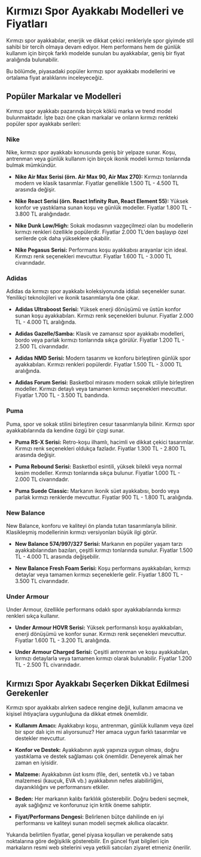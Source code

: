 # Kırmızı Spor Ayakkabı Modelleri ve Fiyatları

Kırmızı spor ayakkabılar, enerjik ve dikkat çekici renkleriyle spor giyimde stil sahibi bir tercih olmaya devam ediyor. Hem performans hem de günlük kullanım için birçok farklı modelde sunulan bu ayakkabılar, geniş bir fiyat aralığında bulunabilir.

Bu bölümde, piyasadaki popüler kırmızı spor ayakkabı modellerini ve ortalama fiyat aralıklarını inceleyeceğiz.

## Popüler Markalar ve Modelleri

Kırmızı spor ayakkabı pazarında birçok köklü marka ve trend model bulunmaktadır. İşte bazı öne çıkan markalar ve onların kırmızı renkteki popüler spor ayakkabı serileri:

### Nike

Nike, kırmızı spor ayakkabı konusunda geniş bir yelpaze sunar. Koşu, antrenman veya günlük kullanım için birçok ikonik modeli kırmızı tonlarında bulmak mümkündür.

*   **Nike Air Max Serisi (örn. Air Max 90, Air Max 270):** Kırmızı tonlarında modern ve klasik tasarımlar. Fiyatlar genellikle 1.500 TL - 4.500 TL arasında değişir.

*   **Nike React Serisi (örn. React Infinity Run, React Element 55):** Yüksek konfor ve yastıklama sunan koşu ve günlük modeller. Fiyatlar 1.800 TL - 3.800 TL aralığındadır.

*   **Nike Dunk Low/High:** Sokak modasının vazgeçilmezi olan bu modellerin kırmızı renkleri özellikle popülerdir. Fiyatlar 2.000 TL'den başlayıp özel serilerde çok daha yükseklere çıkabilir.

*   **Nike Pegasus Serisi:** Performans koşu ayakkabısı arayanlar için ideal. Kırmızı renk seçenekleri mevcuttur. Fiyatlar 1.600 TL - 3.000 TL civarındadır.

### Adidas

Adidas da kırmızı spor ayakkabı koleksiyonunda iddialı seçenekler sunar. Yenilikçi teknolojileri ve ikonik tasarımlarıyla öne çıkar.

*   **Adidas Ultraboost Serisi:** Yüksek enerji dönüşümü ve üstün konfor sunan koşu ayakkabıları. Kırmızı renk seçenekleri bulunur. Fiyatlar 2.000 TL - 4.000 TL aralığında.

*   **Adidas Gazelle/Samba:** Klasik ve zamansız spor ayakkabı modelleri, bordo veya parlak kırmızı tonlarında sıkça görülür. Fiyatlar 1.200 TL - 2.500 TL civarındadır.

*   **Adidas NMD Serisi:** Modern tasarımı ve konforu birleştiren günlük spor ayakkabıları. Kırmızı renkleri popülerdir. Fiyatlar 1.500 TL - 3.000 TL aralığında.

*   **Adidas Forum Serisi:** Basketbol mirasını modern sokak stiliyle birleştiren modeller. Kırmızı detaylı veya tamamen kırmızı seçenekleri mevcuttur. Fiyatlar 1.700 TL - 3.500 TL bandında.

### Puma

Puma, spor ve sokak stilini birleştiren cesur tasarımlarıyla bilinir. Kırmızı spor ayakkabılarında da kendine özgü bir çizgi sunar.

*   **Puma RS-X Serisi:** Retro-koşu ilhamlı, hacimli ve dikkat çekici tasarımlar. Kırmızı renk seçenekleri oldukça fazladır. Fiyatlar 1.300 TL - 2.800 TL arasında değişir.

*   **Puma Rebound Serisi:** Basketbol esintili, yüksek bilekli veya normal kesim modeller. Kırmızı tonlarında sıkça bulunur. Fiyatlar 1.000 TL - 2.000 TL civarındadır.

*   **Puma Suede Classic:** Markanın ikonik süet ayakkabısı, bordo veya parlak kırmızı renklerde mevcuttur. Fiyatlar 900 TL - 1.800 TL aralığında.

### New Balance

New Balance, konforu ve kaliteyi ön planda tutan tasarımlarıyla bilinir. Klasikleşmiş modellerinin kırmızı versiyonları büyük ilgi görür.

*   **New Balance 574/997/327 Serisi:** Markanın en popüler yaşam tarzı ayakkabılarından bazıları, çeşitli kırmızı tonlarında sunulur. Fiyatlar 1.500 TL - 4.000 TL arasında değişebilir.

*   **New Balance Fresh Foam Serisi:** Koşu performans ayakkabıları, kırmızı detaylar veya tamamen kırmızı seçeneklerle gelir. Fiyatlar 1.800 TL - 3.500 TL civarındadır.

### Under Armour

Under Armour, özellikle performans odaklı spor ayakkabılarında kırmızı renkleri sıkça kullanır.

*   **Under Armour HOVR Serisi:** Yüksek performanslı koşu ayakkabıları, enerji dönüşümü ve konfor sunar. Kırmızı renk seçenekleri mevcuttur. Fiyatlar 1.600 TL - 3.200 TL aralığında.

*   **Under Armour Charged Serisi:** Çeşitli antrenman ve koşu ayakkabıları, kırmızı detaylarla veya tamamen kırmızı olarak bulunabilir. Fiyatlar 1.200 TL - 2.500 TL civarındadır.

## Kırmızı Spor Ayakkabı Seçerken Dikkat Edilmesi Gerekenler

Kırmızı spor ayakkabı alırken sadece rengine değil, kullanım amacına ve kişisel ihtiyaçlara uygunluğuna da dikkat etmek önemlidir.

*   **Kullanım Amacı:** Ayakkabıyı koşu, antrenman, günlük kullanım veya özel bir spor dalı için mi alıyorsunuz? Her amaca uygun farklı tasarımlar ve destekler mevcuttur.

*   **Konfor ve Destek:** Ayakkabının ayak yapınıza uygun olması, doğru yastıklama ve destek sağlaması çok önemlidir. Deneyerek almak her zaman en iyisidir.

*   **Malzeme:** Ayakkabının üst kısmı (file, deri, sentetik vb.) ve taban malzemesi (kauçuk, EVA vb.) ayakkabının nefes alabilirliğini, dayanıklılığını ve performansını etkiler.

*   **Beden:** Her markanın kalıbı farklılık gösterebilir. Doğru bedeni seçmek, ayak sağlığınız ve konforunuz için kritik öneme sahiptir.

*   **Fiyat/Performans Dengesi:** Belirlenen bütçe dahilinde en iyi performansı ve kaliteyi sunan modeli seçmek akıllıca olacaktır.

Yukarıda belirtilen fiyatlar, genel piyasa koşulları ve perakende satış noktalarına göre değişiklik gösterebilir. En güncel fiyat bilgileri için markaların resmi web sitelerini veya yetkili satıcıları ziyaret etmeniz önerilir.